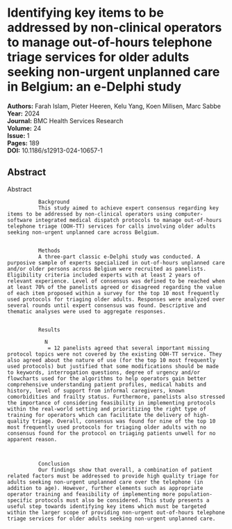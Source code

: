 # Identifying key items to be addressed by non-clinical operators to manage out-of-hours telephone triage services for older adults seeking non-urgent unplanned care in Belgium: an e-Delphi study

**Authors:** Farah Islam, Pieter Heeren, Kelu Yang, Koen Milisen, Marc Sabbe  
**Year:** 2024  
**Journal:** BMC Health Services Research  
**Volume:** 24  
**Issue:** 1  
**Pages:** 189  
**DOI:** 10.1186/s12913-024-10657-1  

## Abstract
Abstract
            
              Background
              This study aimed to achieve expert consensus regarding key items to be addressed by non-clinical operators using computer-software integrated medical dispatch protocols to manage out-of-hours telephone triage (OOH-TT) services for calls involving older adults seeking non-urgent unplanned care across Belgium.
            
            
              Methods
              A three-part classic e-Delphi study was conducted. A purposive sample of experts specialized in out-of-hours unplanned care and/or older persons across Belgium were recruited as panelists. Eligibility criteria included experts with at least 2 years of relevant experience. Level of consensus was defined to be reached when at least 70% of the panelists agreed or disagreed regarding the value of each item proposed within a survey for the top 10 most frequently used protocols for triaging older adults. Responses were analyzed over several rounds until expert consensus was found. Descriptive and thematic analyses were used to aggregate responses.
            
            
              Results
              
                N
                 = 12 panelists agreed that several important missing protocol topics were not covered by the existing OOH-TT service. They also agreed about the nature of use (for the top 10 most frequently used protocols) but justified that some modifications should be made to keywords, interrogation questions, degree of urgency and/or flowcharts used for the algorithms to help operators gain better comprehensive understanding patient profiles, medical habits and history, level of support from informal caregivers, known comorbidities and frailty status. Furthermore, panelists also stressed the importance of considering feasibility in implementing protocols within the real-world setting and prioritizing the right type of training for operators which can facilitate the delivery of high-quality triage. Overall, consensus was found for nine of the top 10 most frequently used protocols for triaging older adults with no consensus found for the protocol on triaging patients unwell for no apparent reason.
              
            
            
              Conclusion
              Our findings show that overall, a combination of patient related factors must be addressed to provide high quality triage for adults seeking non-urgent unplanned care over the telephone (in addition to age). However, further elements such as appropriate operator training and feasibility of implementing more population-specific protocols must also be considered. This study presents a useful step towards identifying key items which must be targeted within the larger scope of providing non-urgent out-of-hours telephone triage services for older adults seeking non-urgent unplanned care.

